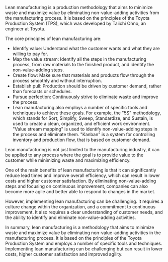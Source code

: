 Lean manufacturing is a production methodology that aims to minimize waste and maximize value by eliminating non-value-adding activities from the manufacturing process. It is based on the principles of the Toyota Production System (TPS), which was developed by Taiichi Ohno, an engineer at Toyota.

The core principles of lean manufacturing are:

* Identify value: Understand what the customer wants and what they are willing to pay for.
* Map the value stream: Identify all the steps in the manufacturing process, from raw materials to the finished product, and identify the non-value-adding steps.
* Create flow: Make sure that materials and products flow through the process smoothly and without interruption.
* Establish pull: Production should be driven by customer demand, rather than forecasts or schedules.
* Pursue perfection: Continuously strive to eliminate waste and improve the process.
* Lean manufacturing also employs a number of specific tools and techniques to achieve these goals. For example, the "5S" methodology, which stands for Sort, Simplify, Sweep, Standardize, and Sustain, is used to create a clean, organized, and efficient work environment. "Value stream mapping" is used to identify non-value-adding steps in the process and eliminate them. "Kanban" is a system for controlling inventory and production flow, that is based on customer demand.

Lean manufacturing is not just limited to the manufacturing industry, it can be applied to any process where the goal is to provide value to the customer while minimizing waste and maximizing efficiency.

One of the main benefits of lean manufacturing is that it can significantly reduce lead times and improve overall efficiency, which can result in lower costs and higher customer satisfaction. By eliminating non-value-adding steps and focusing on continuous improvement, companies can also become more agile and better able to respond to changes in the market.

However, implementing lean manufacturing can be challenging. It requires a culture change within the organization, and a commitment to continuous improvement. It also requires a clear understanding of customer needs, and the ability to identify and eliminate non-value-adding activities.

In summary, lean manufacturing is a methodology that aims to minimize waste and maximize value by eliminating non-value-adding activities in the manufacturing process. It is based on the principles of the Toyota Production System and employs a number of specific tools and techniques. Implementing lean manufacturing can be challenging but can result in lower costs, higher customer satisfaction and improved agility.